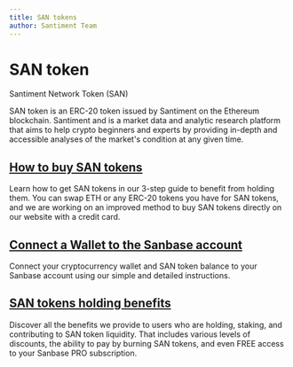 ```yaml
---
title: SAN tokens
author: Santiment Team
---
```

# SAN token

Santiment Network Token (SAN)

SAN token is an ERC-20 token issued by Santiment on the Ethereum blockchain. Santiment and is a market data and analytic research platform that aims to help crypto beginners and experts by providing in-depth and accessible analyses of the market's condition at any given time.

## [How to buy SAN tokens](/san-tokens/how-to-buy-san-tokens/)

Learn how to get SAN tokens in our 3-step guide to benefit from holding them. You can swap ETH or any ERC-20 tokens you have for SAN tokens, and we are working on an improved method to buy SAN tokens directly on our website with a credit card.


## [Connect a Wallet to the Sanbase account](/san-tokens/connect-a-wallet-to-the-sanbase-account/)

Connect your cryptocurrency wallet and SAN token balance to your Sanbase account using our simple and detailed instructions. 


## [SAN tokens holding benefits](/san-tokens/san-tokens-holding-benefits/)

Discover all the benefits we provide to users who are holding, staking, and contributing to SAN token liquidity. That includes various levels of discounts, the ability to pay by burning SAN tokens, and even FREE access to your Sanbase PRO subscription. 

